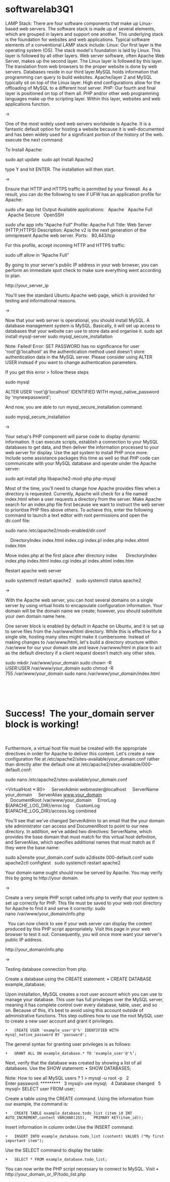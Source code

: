 # softwarelab3Q1
LAMP Stack:
There are four software components that make up Linux-based web servers. The software stack is made up of several elements, which are grouped in layers and support one another. This underlying stack is the foundation for websites and web applications. Typical software elements of a conventional LAMP stack include:
Linux: Our first layer is the operating system (OS). The stack model's foundation is laid by Linux. This layer is followed by all other layers.
Web server software, often Apache Web Server, makes up the second layer. The Linux layer is followed by this layer. The translation from web browsers to the proper website is done by web servers.
Databases reside in our third layer.MySQL holds information that programming can query to build websites. Apache/layer 2 and MySQL typically sit on top of the Linux layer. High end configurations allow for the offloading of MySQL to a different host server.
PHP: Our fourth and final layer is positioned on top of them all. PHP and/or other web programming languages make up the scripting layer. Within this layer, websites and web applications function.

->

One of the most widely used web servers worldwide is Apache.
It is a fantastic default option for hosting a website because it is well-documented and has been widely used for a significant portion of the history of the web.
 execute the next command:

To Install Apache:

sudo apt update 
sudo apt Install Apache2 

type Y and hit ENTER. The installation will then start.

->

Ensure that HTTP and HTTPS traffic is permitted by your firewall.
As a result, you can do the following to see if UFW has an application profile for Apache:

sudo ufw app list 
Output
Available applications:
  Apache
  Apache Full
  Apache Secure
  OpenSSH


sudo ufw app info "Apache Full"
Profile: Apache Full
Title: Web Server (HTTP,HTTPS)
Description: Apache v2 is the next generation of the omnipresent Apache web
server.
Ports:
  80,443/tcp


For this profile, accept incoming HTTP and HTTPS traffic:

sudo uff allow in “Apache Full”

By going to your server's public IP address in your web browser, you can perform an immediate spot check to make sure everything went according to plan.

http://your_server_ip

You'll see the standard Ubuntu Apache web page, which is provided for testing and informational reasons.

->

Now that your web server is operational, you should install MySQL.
A database management system is MySQL. Basically, it will set up access to databases that your website can use to store data and organise it.
sudo apt install mysql-server 
sudo mysql_secure_installation

Note: Failed! Error: SET PASSWORD has no significance for user 'root'@'localhost' as the authentication method used doesn't store authentication data in the MySQL server. Please consider using ALTER USER instead if you want to change authentication parameters.

If you get this error > follow these steps

sudo mysql

ALTER USER 'root'@'localhost' IDENTIFIED WITH mysql_native_password by 'mynewpassword';

And now, you are able to run mysql_secure_installation command.

sudo mysql_secure_installation

->

Your setup's PHP component will parse code to display dynamic information.
It can execute scripts, establish a connection to your MySQL databases to get data, and then deliver the information processed to your web server for display.
Use the apt system to install PHP once more. Include some assistance packages this time as well so that PHP code can communicate with your MySQL database and operate under the Apache server:

sudo apt install php libapache2-mod-php php-mysql

Most of the time, you'll need to change how Apache provides files when a directory is requested. Currently, Apache will check for a file named index.html when a user requests a directory from the server. Make Apache search for an index.php file first because we want to instruct the web server to prioritise PHP files above others.
To achieve this, enter the following command to launch a text editor with root permissions and open the dir.conf file:

sudo nano /etc/apache2/mods-enabled/dir.conf

<IfModule mod_dir.c>
    DirectoryIndex index.html index.cgi index.pl index.php index.xhtml index.htm
</IfModule>

Move index.php at the first place after directory index
 
<IfModule mod_dir.c>
    DirectoryIndex index.php index.html index.cgi index.pl index.xhtml index.htm
</IfModule>

Restart apache web server

sudo systemctl restart apache2   
sudo systemctl status apache2

->

With the Apache web server, you can host several domains on a single server by using virtual hosts to encapsulate configuration information. Your domain will be the domain name we create; however, you should substitute your own domain name here.

One server block is enabled by default in Apache on Ubuntu, and it is set up to serve files from the /var/www/html directory. While this is effective for a single site, hosting many sites might make it cumbersome. Instead of making changes to /var/www/html, let's build a directory structure within /var/www for our your domain site and leave /var/www/html in place to act as the default directory if a client request doesn't match any other sites.

sudo mkdir /var/www/your_domain
sudo chown -R $USER:$USER /var/www/your_domain
sudo chmod -R 755 /var/www/your_domain
sudo nano /var/www/your_domain/index.html


 
<html>
    <head>
        <title>Welcome to Your_domain!</title>
    </head>
    <body>
        <h1>Success!  The your_domain server block is working!</h1>
    </body>
</html>

Furthermore, a virtual host file must be created with the appropriate directives in order for Apache to deliver this content. Let's create a new configuration file at /etc/apache2/sites-available/your_domain.conf rather than directly alter the default one at /etc/apache2/sites-available/000-default.conf:

sudo nano /etc/apache2/sites-available/your_domain.conf

<VirtualHost *:80>
    ServerAdmin webmaster@localhost
    ServerName your_domain
    ServerAlias www.your_domain
    DocumentRoot /var/www/your_domain
    ErrorLog ${APACHE_LOG_DIR}/error.log
    CustomLog ${APACHE_LOG_DIR}/access.log combined
</VirtualHost>

You'll see that we've changed ServerAdmin to an email that the your domain site administrator can access and DocumentRoot to point to our new directory. In addition, we've added two directives: ServerName, which provides the base domain that must match for this virtual host definition, and ServerAlias, which specifies additional names that must match as if they were the base name:

sudo a2ensite your_domain.conf
sudo a2dissite 000-default.conf
sudo apache2ctl configtest  
sudo systemctl restart apache2

Your domain name ought should now be served by Apache. You may verify this by going to http://your domain.

->

Create a very simple PHP script called info.php to verify that your system is set up correctly for PHP. This file must be saved to your web root directory for Apache to find it and serve it correctly:
sudo nano /var/www/your_domain/info.php
 

<?php
phpinfo();
?>
 
You can now check to see if your web server can display the content produced by this PHP script appropriately. Visit this page in your web browser to test it out.
Consequently, you will once more want your server's public IP address.

http://your_domain/info.php

->

Testing database connection from php.

Create a database using the CREATE statement:
	•	CREATE DATABASE example_database;

Upon installation, MySQL creates a root user account which you can use to manage your database. This user has full privileges over the MySQL server, meaning it has complete control over every database, table, user, and so on. Because of this, it’s best to avoid using this account outside of administrative functions. This step outlines how to use the root MySQL user to create a new user account and grant it privileges.

	•	CREATE USER 'example_user'@'%' IDENTIFIED WITH mysql_native_password BY 'password';
The general syntax for granting user privileges is as follows:

	•	GRANT ALL ON example_database.* TO 'example_user'@'%’; 

Next, verify that the database was created by showing a list of all databases. Use the SHOW statement:
	•	SHOW DATABASES;


Note: How to see all MySQL users ?
	1	> mysql -u root -p  
	2	Enter password: *********  
	3	mysql> use mysql;  
	4	Database changed  
	5	mysql> SELECT user FROM user;  


Create a table using the CREATE command. Using the information from our example, the command is:

	•	CREATE TABLE example_database.todo_list (item_id INT AUTO_INCREMENT,content VARCHAR(255),	PRIMARY KEY(item_id));

Insert  information in column order.Use the INSERT command:

	•	INSERT INTO example_database.todo_list (content) VALUES ("My first important item");

Use the SELECT command to display the table:

	•	SELECT * FROM example_database.todo_list;
You can now write the PHP script necessary to connect to MySQL.
Visit
	•	http://your_domain_or_IP/todo_list.php 




















